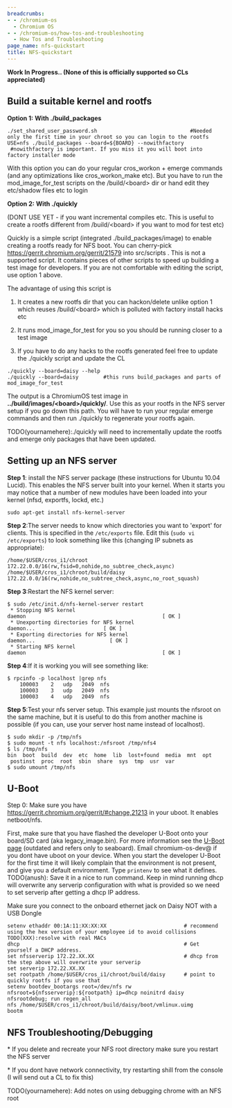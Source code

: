 ```yaml
---
breadcrumbs:
- - /chromium-os
  - Chromium OS
- - /chromium-os/how-tos-and-troubleshooting
  - How Tos and Troubleshooting
page_name: nfs-quickstart
title: NFS-quickstart
---
```


**Work In Progress.. (None of this is officially supported so CLs appreciated)**

## Build a suitable kernel and rootfs

**Option 1:** **With ./build_packages**

```none
./set_shared_user_password.sh                              #Needed only the first time in your chroot so you can login to the rootfs
USE=nfs ./build_packages --board=${BOARD} --nowithfactory  #nowithfactory is important. If you miss it you will boot into factory installer mode
```

With this option you can do your regular cros_workon + emerge commands (and any
optimizations like cros_workon_make etc). But you have to run the
mod_image_for_test scripts on the /build/&lt;board&gt; dir or hand edit they
etc/shadow files etc to login

**Option 2:** **With ./quickly**

(DONT USE YET - if you want incremental compiles etc. This is useful to create a
rootfs different from /build/&lt;board&gt; if you want to mod for test etc)

Quickly is a simple script (integrated ./build_packages/image) to enable
creating a rootfs ready for NFS boot. You can cherry-pick
<https://gerrit.chromium.org/gerrit/21579> into src/scripts . This is not a
supported script. It contains pieces of other scripts to speed up building a
test image for developers. If you are not comfortable with editing the script,
use option 1 above.

The advantage of using this script is

1) It creates a new rootfs dir that you can hackon/delete unlike option 1 which
reuses /build/&lt;board&gt; which is polluted with factory install hacks etc

2) It runs mod_image_for_test for you so you should be running closer to a test
image

3) If you have to do any hacks to the rootfs generated feel free to update the
./quickly script and update the CL

```none
./quickly --board=daisy --help         
./quickly --board=daisy        #this runs build_packages and parts of mod_image_for_test
```

The output is a ChromiumOS test image in
**../build/images/&lt;board&gt;/quickly/**. Use this as your rootfs in the NFS
server setup if you go down this path. You will have to run your regular emerge
commands and then run ./quickly to regenerate your rootfs again.

TODO(yournamehere):./quickly will need to incrementally update the rootfs and
emerge only packages that have been updated.

## Setting up an NFS server

**Step 1**: install the NFS server package (these instructions for Ubuntu 10.04
Lucid). This enables the NFS server built into your kernel. When it starts you
may notice that a number of new modules have been loaded into your kernel (nfsd,
exportfs, lockd, etc.)

```none
sudo apt-get install nfs-kernel-server
```

**Step 2**:The server needs to know which directories you want to 'export' for
clients. This is specified in the `/etc/exports` file. Edit this (`sudo vi
/etc/exports`) to look something like this (changing IP subnets as appropriate):

```none
/home/$USER/cros_i1/chroot 172.22.0.0/16(rw,fsid=0,nohide,no_subtree_check,async)
/home/$USER/cros_i1/chroot/build/daisy 172.22.0.0/16(rw,nohide,no_subtree_check,async,no_root_squash)
```

**Step 3**:Restart the NFS kernel server:

```none
$ sudo /etc/init.d/nfs-kernel-server restart
 * Stopping NFS kernel daemon                                            [ OK ] 
 * Unexporting directories for NFS kernel daemon...                      [ OK ] 
 * Exporting directories for NFS kernel daemon...                        [ OK ] 
 * Starting NFS kernel daemon                                            [ OK ]
```

**Step 4**:If it is working you will see something like:

```none
$ rpcinfo -p localhost |grep nfs
    100003    2   udp   2049  nfs
    100003    3   udp   2049  nfs
    100003    4   udp   2049  nfs
```

**Step 5**:Test your nfs server setup. This example just mounts the nfsroot on
the same machine, but it is useful to do this from another machine is possible
(if you can, use your server host name instead of localhost).

```none
$ sudo mkdir -p /tmp/nfs
$ sudo mount -t nfs localhost:/nfsroot /tmp/nfs4
$ ls /tmp/nfs
bin  boot  build  dev  etc  home  lib  lost+found  media  mnt  opt  postinst  proc  root  sbin  share  sys  tmp  usr  var
$ sudo umount /tmp/nfs
```

## U-Boot

Step 0: Make sure you have <https://gerrit.chromium.org/gerrit/#change,21213> in
your uboot. It enables netboot/nfs.

First, make sure that you have flashed the developer U-Boot onto your board/SD
card (aka legacy_image.bin). For more information see the [U-Boot
page](/developers/u-boot) (outdated and refers only to seaboard). Email
chromium-os-dev@ if you dont have uboot on your device. When you start the
developer U-Boot for the first time it will likely complain that the environment
is not present, and give you a default environment. Type `printenv` to see what
it defines.
TODO(anush): Save it in a nice to run command. Keep in mind running dhcp will
overwrite any serverip configuration with what is provided so we need to set
serverip after getting a dhcp IP address.

Make sure you connect to the onboard ethernet jack on Daisy NOT with a USB
Dongle

```none
setenv ethaddr 00:1A:11:XX:XX:XX                         # recommend using the hex version of your employee id to avoid collisions TODO(XXX):resolve with real MACs
dhcp                                                     # Get yourself a DHCP address. 
set nfsserverip 172.22.XX.XX                             # dhcp from the step above will overwrite your serverip
set serverip 172.22.XX.XX
set rootpath /home/$USER/cros_i1/chroot/build/daisy      # point to quickly rootfs if you use that
setenv bootdev_bootargs root=/dev/nfs rw nfsroot=${nfsserverip}:${rootpath} ip=dhcp noinitrd daisy nfsrootdebug; run regen_all
nfs /home/$USER/cros_i1/chroot/build/daisy/boot/vmlinux.uimg
bootm
```

## NFS Troubleshooting/Debugging

\* If you delete and recreate your NFS root directory make sure you restart the
NFS server

\* If you dont have network connectivity, try restarting shill from the console
(I will send out a CL to fix this)

TODO(yournamehere): Add notes on using debugging chrome with an NFS root